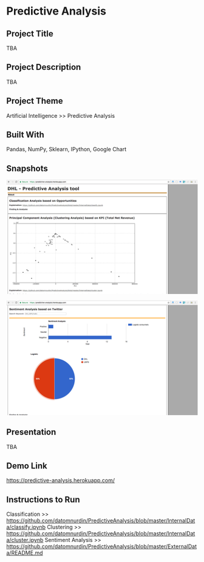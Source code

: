 # Predictive Analysis

## Project Title
TBA

## Project Description
TBA

## Project Theme 
Artificial Intelligence >> Predictive Analysis

## Built With 
Pandas, NumPy, Sklearn, IPython, Google Chart

## Snapshots

![Demo 1](https://raw.githubusercontent.com/datomnurdin/PredictiveAnalysis/master/image/image_1.png)

![Demo 2](https://raw.githubusercontent.com/datomnurdin/PredictiveAnalysis/master/image/image_2.png)

## Presentation
TBA

## Demo Link
https://predictive-analysis.herokuapp.com/
 
## Instructions to Run
Classification >> https://github.com/datomnurdin/PredictiveAnalysis/blob/master/InternalData/classify.ipynb
Clustering >> https://github.com/datomnurdin/PredictiveAnalysis/blob/master/InternalData/cluster.ipynb
Sentiment Analysis >> https://github.com/datomnurdin/PredictiveAnalysis/blob/master/ExternalData/README.md
